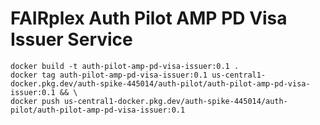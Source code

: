 # FAIRplex Auth Pilot AMP PD Visa Issuer Service

```
docker build -t auth-pilot-amp-pd-visa-issuer:0.1 .
docker tag auth-pilot-amp-pd-visa-issuer:0.1 us-central1-docker.pkg.dev/auth-spike-445014/auth-pilot/auth-pilot-amp-pd-visa-issuer:0.1 && \
docker push us-central1-docker.pkg.dev/auth-spike-445014/auth-pilot/auth-pilot-amp-pd-visa-issuer:0.1
```